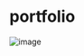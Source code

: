 # portfolio
![image](https://user-images.githubusercontent.com/96520803/147091670-9cd38289-1945-4ef2-bfea-34b5bda89ead.png)
